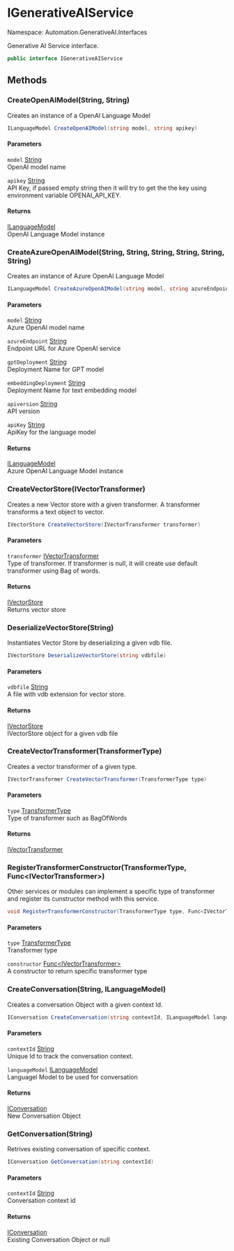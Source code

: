 # IGenerativeAIService

Namespace: Automation.GenerativeAI.Interfaces

Generative AI Service interface.

```csharp
public interface IGenerativeAIService
```

## Methods

### **CreateOpenAIModel(String, String)**

Creates an instance of a OpenAI Language Model

```csharp
ILanguageModel CreateOpenAIModel(string model, string apikey)
```

#### Parameters

`model` [String](https://docs.microsoft.com/en-us/dotnet/api/system.string)<br>
OpenAI model name

`apikey` [String](https://docs.microsoft.com/en-us/dotnet/api/system.string)<br>
API Key, if passed empty string then it will try to get the
 the key using environment variable OPENAI_API_KEY.

#### Returns

[ILanguageModel](./automation.generativeai.interfaces.ilanguagemodel.md)<br>
OpenAI Language Model instance

### **CreateAzureOpenAIModel(String, String, String, String, String, String)**

Creates an instance of Azure OpenAI Language Model

```csharp
ILanguageModel CreateAzureOpenAIModel(string model, string azureEndpoint, string gptDeployment, string embeddingDeployment, string apiversion, string apiKey)
```

#### Parameters

`model` [String](https://docs.microsoft.com/en-us/dotnet/api/system.string)<br>
Azure OpenAI model name

`azureEndpoint` [String](https://docs.microsoft.com/en-us/dotnet/api/system.string)<br>
Endpoint URL for Azure OpenAI service

`gptDeployment` [String](https://docs.microsoft.com/en-us/dotnet/api/system.string)<br>
Deployment Name for GPT model

`embeddingDeployment` [String](https://docs.microsoft.com/en-us/dotnet/api/system.string)<br>
Deployment Name for text embedding model

`apiversion` [String](https://docs.microsoft.com/en-us/dotnet/api/system.string)<br>
API version

`apiKey` [String](https://docs.microsoft.com/en-us/dotnet/api/system.string)<br>
ApiKey for the language model

#### Returns

[ILanguageModel](./automation.generativeai.interfaces.ilanguagemodel.md)<br>
Azure OpenAI Language Model instance

### **CreateVectorStore(IVectorTransformer)**

Creates a new Vector store with a given transformer. A transformer transforms a text object
 to vector.

```csharp
IVectorStore CreateVectorStore(IVectorTransformer transformer)
```

#### Parameters

`transformer` [IVectorTransformer](./automation.generativeai.interfaces.ivectortransformer.md)<br>
Type of transformer. If transformer is null, it will create use default
 transformer using Bag of words.

#### Returns

[IVectorStore](./automation.generativeai.interfaces.ivectorstore.md)<br>
Returns vector store

### **DeserializeVectorStore(String)**

Instantiates Vector Store by deserializing a given vdb file.

```csharp
IVectorStore DeserializeVectorStore(string vdbfile)
```

#### Parameters

`vdbfile` [String](https://docs.microsoft.com/en-us/dotnet/api/system.string)<br>
A file with vdb extension for vector store.

#### Returns

[IVectorStore](./automation.generativeai.interfaces.ivectorstore.md)<br>
IVectorStore object for a given vdb file

### **CreateVectorTransformer(TransformerType)**

Creates a vector transformer of a given type.

```csharp
IVectorTransformer CreateVectorTransformer(TransformerType type)
```

#### Parameters

`type` [TransformerType](./automation.generativeai.interfaces.transformertype.md)<br>
Type of transformer such as BagOfWords

#### Returns

[IVectorTransformer](./automation.generativeai.interfaces.ivectortransformer.md)<br>

### **RegisterTransformerConstructor(TransformerType, Func&lt;IVectorTransformer&gt;)**

Other services or modules can implement a specific type of transformer and register
 its cunstructor method with this service.

```csharp
void RegisterTransformerConstructor(TransformerType type, Func<IVectorTransformer> constructor)
```

#### Parameters

`type` [TransformerType](./automation.generativeai.interfaces.transformertype.md)<br>
Transformer type

`constructor` [Func&lt;IVectorTransformer&gt;](https://docs.microsoft.com/en-us/dotnet/api/system.func-1)<br>
A constructor to return specific transformer type

### **CreateConversation(String, ILanguageModel)**

Creates a conversation Object with a given context Id.

```csharp
IConversation CreateConversation(string contextId, ILanguageModel languageModel)
```

#### Parameters

`contextId` [String](https://docs.microsoft.com/en-us/dotnet/api/system.string)<br>
Unique Id to track the conversation context.

`languageModel` [ILanguageModel](./automation.generativeai.interfaces.ilanguagemodel.md)<br>
Languagel Model to be used for conversation

#### Returns

[IConversation](./automation.generativeai.interfaces.iconversation.md)<br>
New Conversation Object

### **GetConversation(String)**

Retrives existing conversation of specific context.

```csharp
IConversation GetConversation(string contextId)
```

#### Parameters

`contextId` [String](https://docs.microsoft.com/en-us/dotnet/api/system.string)<br>
Conversation context id

#### Returns

[IConversation](./automation.generativeai.interfaces.iconversation.md)<br>
Existing Conversation Object or null
